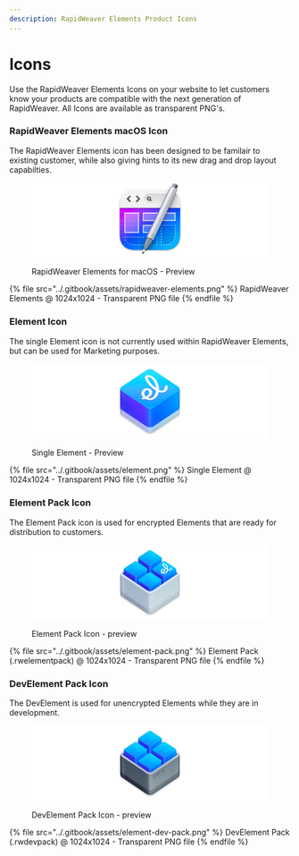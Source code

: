 ```yaml
---
description: RapidWeaver Elements Product Icons
---
```


# Icons

Use the RapidWeaver Elements Icons on your website to let customers know your products are compatible with the next generation of RapidWeaver. All Icons are available as transparent PNG's.

### RapidWeaver Elements macOS Icon

The RapidWeaver Elements icon has been designed to be familair to existing customer, while also giving hints to its new drag and drop layout capabilties.

<figure><img src="../.gitbook/assets/RapidWeaver Element Display.jpg" alt=""><figcaption><p>RapidWeaver Elements for macOS - Preview</p></figcaption></figure>

{% file src="../.gitbook/assets/rapidweaver-elements.png" %}
RapidWeaver Elements @ 1024x1024 - Transparent PNG file
{% endfile %}

### Element Icon

The single Element icon is not currently used within RapidWeaver Elements, but can be used for Marketing purposes.

<figure><img src="../.gitbook/assets/Element Display.jpg" alt=""><figcaption><p>Single Element - Preview</p></figcaption></figure>

{% file src="../.gitbook/assets/element.png" %}
Single Element @ 1024x1024 - Transparent PNG file
{% endfile %}

### Element Pack Icon

The Element Pack icon is used for encrypted Elements that are ready for distribution to customers.

<figure><img src="../.gitbook/assets/Element Pack Display.jpg" alt=""><figcaption><p>Element Pack Icon - preview</p></figcaption></figure>

{% file src="../.gitbook/assets/element-pack.png" %}
Element Pack (.rwelementpack) @ 1024x1024 - Transparent PNG file
{% endfile %}

### DevElement Pack Icon

The DevElement is used for unencrypted Elements while they are in development.

<figure><img src="../.gitbook/assets/Element Dev Pack Display.jpg" alt=""><figcaption><p>DevElement Pack Icon - preview</p></figcaption></figure>

{% file src="../.gitbook/assets/element-dev-pack.png" %}
DevElement Pack (.rwdevpack) @ 1024x1024 - Transparent PNG file
{% endfile %}
